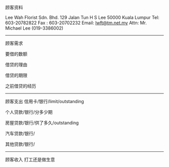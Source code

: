 顾客资料

Lee Wah Florist Sdn. Bhd. 129 Jalan Tun H S Lee 50000 Kuala Lumpur Tel: 603-20782822 Fax : 603-20702232 Email: lwft@tm.net.my Attn: Mr. Michael Lee (019-3386002)

-----------------
顾客需求


要借的数额

借贷的理由

借贷的期限

之前借贷的经历


--------------
顾客支出
信用卡/银行/limit/outstanding


个人贷款/银行/分多少期

房屋贷款/银行/供了多久/outstanding

汽车贷款/银行/


其他贷款/银行/

-----------
顾客收入
打工还是做生意

